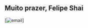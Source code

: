 ## **Muito prazer, Felipe Shai**
[![email](https://img.shields.io/badge/Gmail-D14836?style=for-the-badge&logo=gmail&logoColor=white)]

